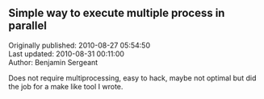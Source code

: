 ## Simple way to execute multiple process in parallel  
Originally published: 2010-08-27 05:54:50  
Last updated: 2010-08-31 00:11:00  
Author: Benjamin Sergeant  
  
Does not require multiprocessing, easy to hack, maybe not optimal but did the job for a make like tool I wrote.